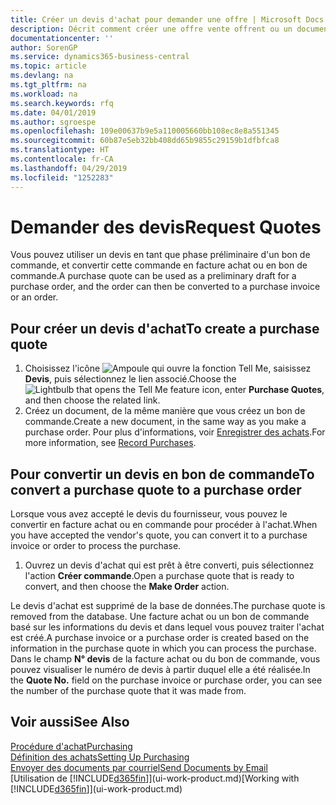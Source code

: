 ```yaml
---
title: Créer un devis d'achat pour demander une offre | Microsoft Docs
description: Décrit comment créer une offre vente offrent ou un document de demande de proposition pour enregistrer votre offre à un client pour vendre des produits dans certaines conditions.
documentationcenter: ''
author: SorenGP
ms.service: dynamics365-business-central
ms.topic: article
ms.devlang: na
ms.tgt_pltfrm: na
ms.workload: na
ms.search.keywords: rfq
ms.date: 04/01/2019
ms.author: sgroespe
ms.openlocfilehash: 109e00637b9e5a110005660bb108ec8e8a551345
ms.sourcegitcommit: 60b87e5eb32bb408dd65b9855c29159b1dfbfca8
ms.translationtype: HT
ms.contentlocale: fr-CA
ms.lasthandoff: 04/29/2019
ms.locfileid: "1252283"
---
```

# <a name="request-quotes"></a><span data-ttu-id="a39d9-103">Demander des devis</span><span class="sxs-lookup"><span data-stu-id="a39d9-103">Request Quotes</span></span>
<span data-ttu-id="a39d9-104">Vous pouvez utiliser un devis en tant que phase préliminaire d'un bon de commande, et convertir cette commande en facture achat ou en bon de commande.</span><span class="sxs-lookup"><span data-stu-id="a39d9-104">A purchase quote can be used as a preliminary draft for a purchase order, and the order can then be converted to a purchase invoice or an order.</span></span>


## <a name="to-create-a-purchase-quote"></a><span data-ttu-id="a39d9-105">Pour créer un devis d'achat</span><span class="sxs-lookup"><span data-stu-id="a39d9-105">To create a purchase quote</span></span>
1. <span data-ttu-id="a39d9-106">Choisissez l'icône ![Ampoule qui ouvre la fonction Tell Me](media/ui-search/search_small.png "Dites-moi ce que vous voulez faire"), saisissez **Devis**, puis sélectionnez le lien associé.</span><span class="sxs-lookup"><span data-stu-id="a39d9-106">Choose the ![Lightbulb that opens the Tell Me feature](media/ui-search/search_small.png "Tell me what you want to do") icon, enter **Purchase Quotes**, and then choose the related link.</span></span>
2. <span data-ttu-id="a39d9-107">Créez un document, de la même manière que vous créez un bon de commande.</span><span class="sxs-lookup"><span data-stu-id="a39d9-107">Create a new document, in the same way as you make a purchase order.</span></span> <span data-ttu-id="a39d9-108">Pour plus d'informations, voir [Enregistrer des achats](purchasing-how-record-purchases.md).</span><span class="sxs-lookup"><span data-stu-id="a39d9-108">For more information, see [Record Purchases](purchasing-how-record-purchases.md).</span></span>

## <a name="to-convert-a-purchase-quote-to-a-purchase-order"></a><span data-ttu-id="a39d9-109">Pour convertir un devis en bon de commande</span><span class="sxs-lookup"><span data-stu-id="a39d9-109">To convert a purchase quote to a purchase order</span></span>
<span data-ttu-id="a39d9-110">Lorsque vous avez accepté le devis du fournisseur, vous pouvez le convertir en facture achat ou en commande pour procéder à l'achat.</span><span class="sxs-lookup"><span data-stu-id="a39d9-110">When you have accepted the vendor's quote, you can convert it to a purchase invoice or order to process the purchase.</span></span>

1. <span data-ttu-id="a39d9-111">Ouvrez un devis d'achat qui est prêt à être converti, puis sélectionnez l'action **Créer commande**.</span><span class="sxs-lookup"><span data-stu-id="a39d9-111">Open a purchase quote that is ready to convert, and then choose the **Make Order** action.</span></span>

<span data-ttu-id="a39d9-112">Le devis d'achat est supprimé de la base de données.</span><span class="sxs-lookup"><span data-stu-id="a39d9-112">The purchase quote is removed from the database.</span></span> <span data-ttu-id="a39d9-113">Une facture achat ou un bon de commande basé sur les informations du devis et dans lequel vous pouvez traiter l'achat est créé.</span><span class="sxs-lookup"><span data-stu-id="a39d9-113">A purchase invoice or a purchase order is created based on the information in the purchase quote in which you can process the purchase.</span></span> <span data-ttu-id="a39d9-114">Dans le champ **N° devis** de la facture achat ou du bon de commande, vous pouvez visualiser le numéro de devis à partir duquel elle a été réalisée.</span><span class="sxs-lookup"><span data-stu-id="a39d9-114">In the **Quote No.** field on the purchase invoice or purchase order, you can see the number of the purchase quote that it was made from.</span></span>

## <a name="see-also"></a><span data-ttu-id="a39d9-115">Voir aussi</span><span class="sxs-lookup"><span data-stu-id="a39d9-115">See Also</span></span>
[<span data-ttu-id="a39d9-116">Procédure d'achat</span><span class="sxs-lookup"><span data-stu-id="a39d9-116">Purchasing</span></span>](purchasing-manage-purchasing.md)  
[<span data-ttu-id="a39d9-117">Définition des achats</span><span class="sxs-lookup"><span data-stu-id="a39d9-117">Setting Up Purchasing</span></span>](purchasing-setup-purchasing.md)  
[<span data-ttu-id="a39d9-118">Envoyer des documents par courriel</span><span class="sxs-lookup"><span data-stu-id="a39d9-118">Send Documents by Email</span></span>](ui-how-send-documents-email.md)  
<span data-ttu-id="a39d9-119">[Utilisation de [!INCLUDE[d365fin](includes/d365fin_md.md)]](ui-work-product.md)</span><span class="sxs-lookup"><span data-stu-id="a39d9-119">[Working with [!INCLUDE[d365fin](includes/d365fin_md.md)]](ui-work-product.md)</span></span>

